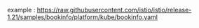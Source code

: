 example : https://raw.githubusercontent.com/istio/istio/release-1.21/samples/bookinfo/platform/kube/bookinfo.yaml

